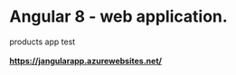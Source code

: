 # Angular 8 - web application.

products app test
<br /><br />
<b>https://jangularapp.azurewebsites.net/</b>
<br /><br />
